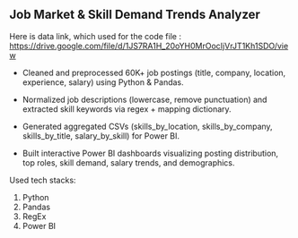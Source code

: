 ## Job Market & Skill Demand Trends Analyzer

Here is data link, which used for the code file : https://drive.google.com/file/d/1JS7RA1H_20oYH0MrOocIjVrJT1Kh1SDO/view


- Cleaned and preprocessed 60K+ job postings (title, company, location, experience, salary) using Python & Pandas.

- Normalized job descriptions (lowercase, remove punctuation) and extracted skill keywords via regex + mapping dictionary.

- Generated aggregated CSVs (skills_by_location, skills_by_company, skills_by_title, salary_by_skill) for Power BI.
- Built interactive Power BI dashboards visualizing posting distribution, top roles, skill demand, salary trends, and demographics.

Used tech stacks:
1. Python
2. Pandas
3. RegEx
4. Power BI
